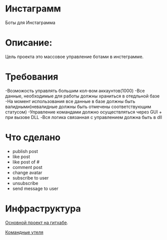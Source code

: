 # Инстаграмм
Боты для Инстаграмма

# Описание:
Цель проекта это массовое управление ботами в инстеграмме.

# Требования
-Возможость управлять большим кол-вом аккаунтов(1000)
-Все данные, необходимые для работы должны храниться в отедльной базе
-На момент использования все данные в базе должны быть валидными(невалидные должны быть отмечены соответствующим статусом)
-Управление командами должно осуществляться через GUI + при вызове DLL
-Вся логика связанная с управлением должна быть в dll

# Что сделано

* publish post
* like post
* like post of #
* comment post
* change avatar
* subscribe to user
* unsubscribe
* send message to user

# Инфраструктура
[Основной проект на гитхабе](https://github.com/chernyshvova/Insta.git).

[Командные утеля](https://github.com/chernyshvova/TeamUtils)
